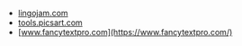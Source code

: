 * [lingojam.com](https://lingojam.com/FancyTextGenerator)
* [tools.picsart.com](https://tools.picsart.com/text/font-generator/)
* [www.fancytextpro.com](https://www.fancytextpro.com/)
